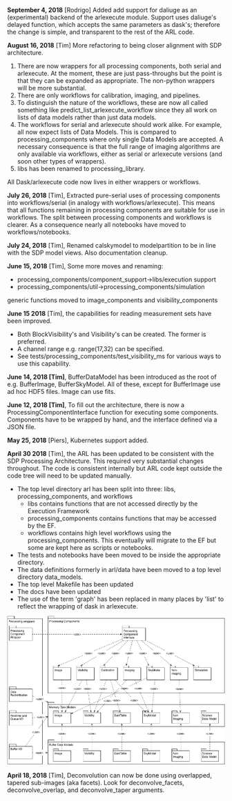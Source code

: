 **September 4, 2018** [Rodrigo]  Added add support for daliuge as an (experimental) backend of the arlexecute module. 
Support uses daliuge's delayed function, which accepts the same parameters as dask's; therefore the change is simple, 
and transparent to the rest of the ARL code.

**August 16, 2018** [Tim] More refactoring to being closer alignment with SDP architecture.
1. There are now wrappers for all processing components, both serial and 
arlexecute. At the moment, these are just pass-throughs but the point is that they can
be expanded as appropriate. The non-python wrappers will be more substantial.
2. There are only workflows for calibration, imaging, and pipelines.
3. To distinguish the nature of the workflows, these are now all called something like
predict_list_arlexecute_workflow since they all work on lists of data models rather 
than just data models.
4. The workflows for serial and arlexecute should work alike. For example, all now 
expect lists of Data Models. This is compared to processing_components
where only single Data Models are accepted. A necessary consequence is
that the full range of imaging algorithms are only available via 
workflows, either as serial or arlexecute versions (and soon other
types of wrappers).
5. libs has been renamed to processing_library.

All Dask/arlexecute code now lives in either wrappers or workflows.

**July 26, 2018** [Tim], Extracted pure-serial uses of processing components 
into workflows/serial (in analogy with workflows/arlexecute). This means that
all functions remaining in processing components are suitable for use in
workflows. The split between processing components and workflows is clearer.
As a consequence nearly all notebooks have moved to workflows/notebooks.

**July 24, 2018** [Tim], Renamed calskymodel to modelpartition to 
be in line with the SDP model views. Also documentation cleanup.

**June 15, 2018** [Tim], Some more moves and renaming:
* processing_components/component_support->libs/execution support
* processing_components/util->processing_components/simulation

generic functions moved to image_components and visibility_components

**June 15 2018** [Tim], the capabilities for reading measurement sets have been improved.
* Both BlockVisibility's and Visibility's can be created. The former is preferred.
* A channel range e.g. range(17,32) can be specified.
* See tests/processing_components/test_visibility_ms for various ways to use this capability.

**June 14, 2018 [Tim]**, BufferDataModel has been introduced as the root of e.g. BufferImage, BufferSkyModel. All of 
these, except for BufferImage use ad hoc HDF5 files. Image can use fits.

**June 12, 2018 [Tim]**, To fill out the architecture, there is now a ProcessingComponentInterface function for executing 
some components. Components have to be wrapped by hand, and the interface defined via a JSON file.

**May 25, 2018** [Piers], Kubernetes support added.

**April 30 2018** [Tim], the ARL has been updated to be consistent with the SDP Processing Architecture. This required 
very substantial changes throughout. The code is consistent internally but ARL code kept outside the code tree will 
need to be updated manually.

* The top level directory arl has been split into three: libs, processing_components, and workflows
    - libs contains functions that are not accessed directly by the Execution Framework
    - processing_components contains functions that may be accessed by the EF. 
    - workflows contains high level workflows using the processing_components. This eventually will migrate to the EF
     but some are kept here as scripts or notebooks.
* The tests and notebooks have been moved to be inside the appropriate directory.
* The data definitions formerly in arl/data have been moved to a top level directory data_models. 
* The top level Makefile has been updated
* The docs have been updated
* The use of the term 'graph' has been replaced in many places by 'list' to reflect the wrapping of dask in 
arlexecute.

![SDP Processing Architecture](./docs/SDP_processing_architecture.png)

**April 18, 2018** [Tim], Deconvolution can now be done using overlapped, tapered sub-images (aka facets).
Look for deconvolve_facets, deconvolve_overlap, and deconvolve_taper arguments.

